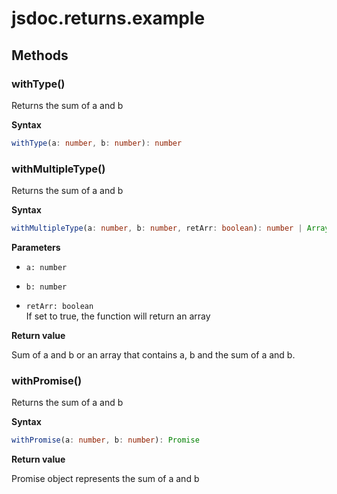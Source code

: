 # jsdoc.returns.example

## Methods

### withType()

Returns the sum of a and b

**Syntax**

```typescript
withType(a: number, b: number): number
```

### withMultipleType()

Returns the sum of a and b

**Syntax**

```typescript
withMultipleType(a: number, b: number, retArr: boolean): number | Array
```

**Parameters**

- `a: number`

- `b: number`

- `retArr: boolean`<br>
  If set to true, the function will return an array

**Return value**

Sum of a and b or an array that contains a, b and the sum of a and b.

### withPromise()

Returns the sum of a and b

**Syntax**

```typescript
withPromise(a: number, b: number): Promise
```

**Return value**

Promise object represents the sum of a and b
